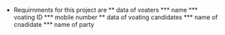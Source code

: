 * Requirnments for this project are
    ** data of voaters
        *** name
        *** voating ID
        *** mobile number
    ** data of voating candidates
        *** name of cnadidate
        *** name of party
        
